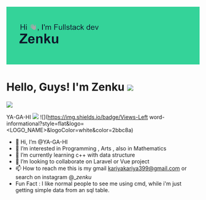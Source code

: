 [![Header](https://github.com/YA-GA-HI/YA-GA-HI/blob/main/header.png "Header")](https://some-url.dev/)

# Hello, Guys! I'm Zenku <img src="https://raw.githubusercontent.com/MartinHeinz/MartinHeinz/master/wave.gif" width="30px">

<img align="center" src="https://github-readme-stats.vercel.app/api/<CARD_TYPE>/?username=<USERNAME>&theme=<THEME_NAME>" />

YA-GA-HI
![](https://komarev.com/ghpvc/?username=Ya-GA-HI&color=2bbc8a)
![](https://img.shields.io/badge/Views-Left word-informational?style=flat&logo=<LOGO_NAME>&logoColor=white&color=2bbc8a)

- 👋 Hi, I’m @YA-GA-HI
- 👀 I’m interested in Programming , Arts , also in Mathematics
- 🌱 I’m currently learning c++ with data structure
- 💞️ I’m looking to collaborate on Laravel or Vue project
- 📫 How to reach me this is my gmail kariyakariya399@gmail.com or search on instagram @__zenku_
- Fun Fact : I like normal people to see me using cmd, while i'm just getting simple data from an sql table.
<!---
YA-GA-HI/YA-GA-HI is a ✨ special ✨ repository because its `README.md` (this file) appears on your GitHub profile.
You can click the Preview link to take a look at your changes.
--->


